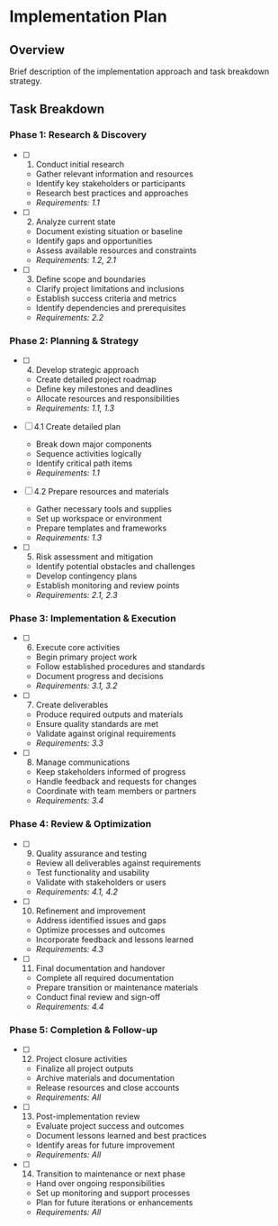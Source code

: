 # Implementation Plan

## Overview

Brief description of the implementation approach and task breakdown strategy.

## Task Breakdown

### Phase 1: Research & Discovery

- [ ] 1. Conduct initial research
  - Gather relevant information and resources
  - Identify key stakeholders or participants
  - Research best practices and approaches
  - _Requirements: 1.1_

- [ ] 2. Analyze current state
  - Document existing situation or baseline
  - Identify gaps and opportunities
  - Assess available resources and constraints
  - _Requirements: 1.2, 2.1_

- [ ] 3. Define scope and boundaries
  - Clarify project limitations and inclusions
  - Establish success criteria and metrics
  - Identify dependencies and prerequisites
  - _Requirements: 2.2_

### Phase 2: Planning & Strategy

- [ ] 4. Develop strategic approach
  - Create detailed project roadmap
  - Define key milestones and deadlines
  - Allocate resources and responsibilities
  - _Requirements: 1.1, 1.3_

- [ ] 4.1 Create detailed plan
  - Break down major components
  - Sequence activities logically
  - Identify critical path items
  - _Requirements: 1.1_

- [ ] 4.2 Prepare resources and materials
  - Gather necessary tools and supplies
  - Set up workspace or environment
  - Prepare templates and frameworks
  - _Requirements: 1.3_

- [ ] 5. Risk assessment and mitigation
  - Identify potential obstacles and challenges
  - Develop contingency plans
  - Establish monitoring and review points
  - _Requirements: 2.1, 2.3_

### Phase 3: Implementation & Execution

- [ ] 6. Execute core activities
  - Begin primary project work
  - Follow established procedures and standards
  - Document progress and decisions
  - _Requirements: 3.1, 3.2_

- [ ] 7. Create deliverables
  - Produce required outputs and materials
  - Ensure quality standards are met
  - Validate against original requirements
  - _Requirements: 3.3_

- [ ] 8. Manage communications
  - Keep stakeholders informed of progress
  - Handle feedback and requests for changes
  - Coordinate with team members or partners
  - _Requirements: 3.4_

### Phase 4: Review & Optimization

- [ ] 9. Quality assurance and testing
  - Review all deliverables against requirements
  - Test functionality and usability
  - Validate with stakeholders or users
  - _Requirements: 4.1, 4.2_

- [ ] 10. Refinement and improvement
  - Address identified issues and gaps
  - Optimize processes and outcomes
  - Incorporate feedback and lessons learned
  - _Requirements: 4.3_

- [ ] 11. Final documentation and handover
  - Complete all required documentation
  - Prepare transition or maintenance materials
  - Conduct final review and sign-off
  - _Requirements: 4.4_

### Phase 5: Completion & Follow-up

- [ ] 12. Project closure activities
  - Finalize all project outputs
  - Archive materials and documentation
  - Release resources and close accounts
  - _Requirements: All_

- [ ] 13. Post-implementation review
  - Evaluate project success and outcomes
  - Document lessons learned and best practices
  - Identify areas for future improvement
  - _Requirements: All_

- [ ] 14. Transition to maintenance or next phase
  - Hand over ongoing responsibilities
  - Set up monitoring and support processes
  - Plan for future iterations or enhancements
  - _Requirements: All_
